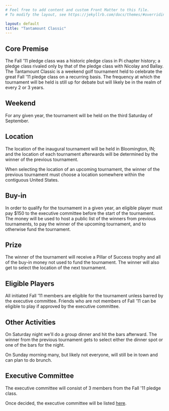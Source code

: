 ```yaml
---
# Feel free to add content and custom Front Matter to this file.
# To modify the layout, see https://jekyllrb.com/docs/themes/#overriding-theme-defaults

layout: default
title: "Tantamount Classic"
---
```


## Core Premise

The Fall '11 pledge class was a historic pledge class in Pi chapter
history; a pledge class rivaled only by that of the pledge class with
Nicolay and Ballay.
The Tantamount Classic is a weekend golf tournament held to celebrate
the great Fall '11 pledge class on a recurring basis.
The frequency at which the tournament
will be held is still up for debate but will likely be in the realm of
every 2 or 3 years.

## Weekend

For any given year, the tournament will be held on the third Saturday
of September.

## Location

The location of the inaugural tournament will be held in Bloomington, IN;
and the location of each tournament afterwards will be determined by
the winner of the previous tournament.

When selecting the location of an upcoming tournament, the winner
of the previous tournament
must choose a location somewhere within the contiguous United States.

## Buy-in

In order to qualify for the tournament in a given year, an eligible
player must pay $150 to the executive committee
before the start of the tournament.
The money will be used to host a public list of the winners from
previous tournaments, to pay the winner of the upcoming
tournament, and to otherwise fund the tournament.

## Prize

The winner of the tournament will receive a Pillar of Success trophy
and all of the buy-in money not used to fund the tournament.
The winner will also get to select the location of the next tournament.

## Eligible Players

All initiated Fall '11 members are eligible for the tournament unless
barred by the executive committee. Friends who are not members of
Fall '11 can be eligible to play if approved by the executive committee.

## Other Activities

On Saturday night we'll do a group dinner and hit the bars afterward.
The winner from the previous tournament gets to select either the
dinner spot or one of the bars for the night.

On Sunday morning many, but likely not everyone, will still be in town
and can plan to do brunch.

## Executive Committee

The executive committee will consist of 3 members from the Fall '11
pledge class.

Once decided, the executive committee will be listed [here](/pages/committee).

